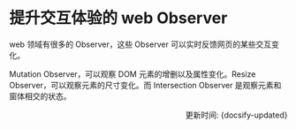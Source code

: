 # 提升交互体验的 web Observer

web 领域有很多的 Observer，这些 Observer 可以实时反馈网页的某些交互变化。

Mutation Observer，可以观察 DOM 元素的增删以及属性变化。Resize Observer，可以观察元素的尺寸变化。而 Intersection Observer 是观察元素和窗体相交的状态。

<div style="display: none">
https://github.com/vissense/vissense
</div>

<div style="float: right">更新时间: {docsify-updated}</div>




